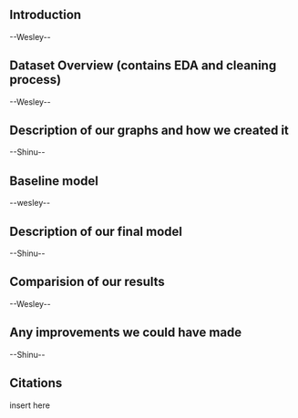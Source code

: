 ## Introduction
--Wesley--

## Dataset Overview (contains EDA and cleaning process)
--Wesley--

## Description of our graphs and how we created it
--Shinu--

## Baseline model
--wesley--

## Description of our final model
--Shinu--

## Comparision of our results
--Wesley--

## Any improvements we could have made
--Shinu--

## Citations
insert here
